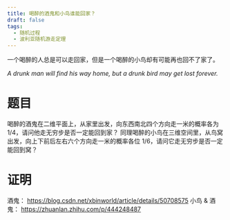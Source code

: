 ```yaml
---
title: 喝醉的酒鬼和小鸟谁能回家？
draft: false
tags:
  - 随机过程
  - 波利亚随机游走定理
---
```

一个喝醉的人总是可以走回家，但是一个喝醉的小鸟却有可能再也回不了家了。

*A drunk man will find his way home, but a drunk bird may get lost forever.*

# 题目
喝醉的酒鬼在二维平面上，从家里出发，向东西南北四个方向走一米的概率各为 1/4，请问他走无穷步是否一定能回到家？
同理喝醉的小鸟在三维空间里，从鸟窝出发，向上下前后左右六个方向走一米的概率各位 1/6，请问它走无穷步是否一定能回到窝？
# 证明
酒鬼： https://blog.csdn.net/xbinworld/article/details/50708575
小鸟 & 酒鬼： https://zhuanlan.zhihu.com/p/444248487
